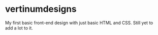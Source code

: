 # vertinumdesigns
My first basic front-end design with just basic HTML and CSS. Still yet to add a lot to it.
